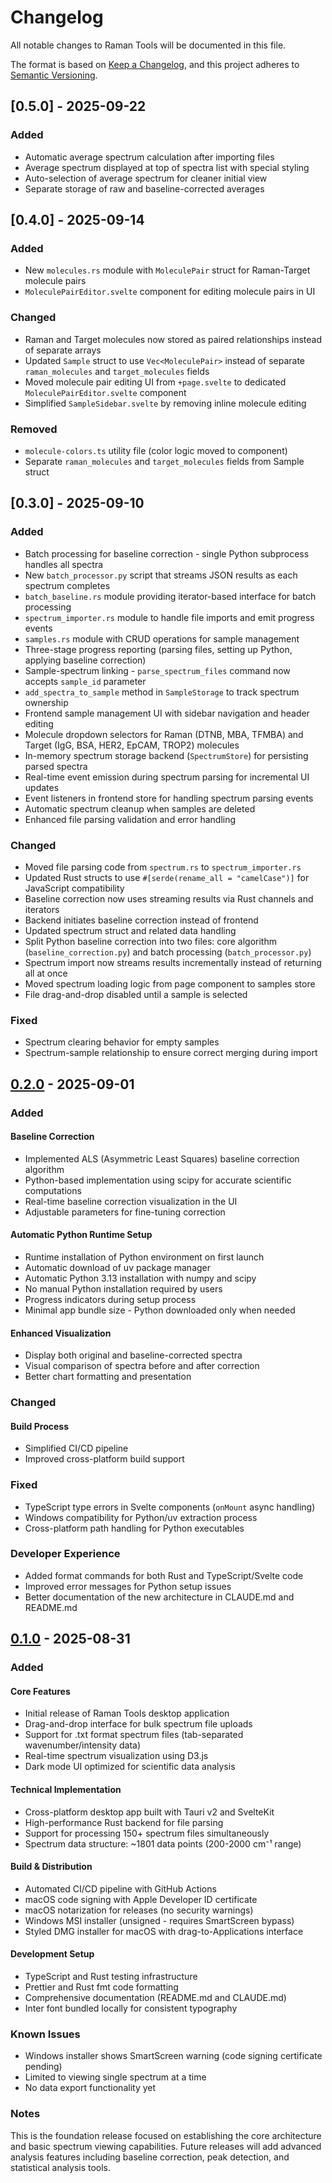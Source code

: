 # Changelog

All notable changes to Raman Tools will be documented in this file.

The format is based on [Keep a Changelog](https://keepachangelog.com/en/1.0.0/),
and this project adheres to [Semantic Versioning](https://semver.org/spec/v2.0.0.html).

## [0.5.0] - 2025-09-22

### Added

- Automatic average spectrum calculation after importing files
- Average spectrum displayed at top of spectra list with special styling
- Auto-selection of average spectrum for cleaner initial view
- Separate storage of raw and baseline-corrected averages

## [0.4.0] - 2025-09-14

### Added

- New `molecules.rs` module with `MoleculePair` struct for Raman-Target molecule pairs
- `MoleculePairEditor.svelte` component for editing molecule pairs in UI

### Changed

- Raman and Target molecules now stored as paired relationships instead of separate arrays
- Updated `Sample` struct to use `Vec<MoleculePair>` instead of separate `raman_molecules` and `target_molecules` fields
- Moved molecule pair editing UI from `+page.svelte` to dedicated `MoleculePairEditor.svelte` component
- Simplified `SampleSidebar.svelte` by removing inline molecule editing

### Removed

- `molecule-colors.ts` utility file (color logic moved to component)
- Separate `raman_molecules` and `target_molecules` fields from Sample struct

## [0.3.0] - 2025-09-10

### Added

- Batch processing for baseline correction - single Python subprocess handles all spectra
- New `batch_processor.py` script that streams JSON results as each spectrum completes
- `batch_baseline.rs` module providing iterator-based interface for batch processing
- `spectrum_importer.rs` module to handle file imports and emit progress events
- `samples.rs` module with CRUD operations for sample management
- Three-stage progress reporting (parsing files, setting up Python, applying baseline correction)
- Sample-spectrum linking - `parse_spectrum_files` command now accepts `sample_id` parameter
- `add_spectra_to_sample` method in `SampleStorage` to track spectrum ownership
- Frontend sample management UI with sidebar navigation and header editing
- Molecule dropdown selectors for Raman (DTNB, MBA, TFMBA) and Target (IgG, BSA, HER2, EpCAM, TROP2) molecules
- In-memory spectrum storage backend (`SpectrumStore`) for persisting parsed spectra
- Real-time event emission during spectrum parsing for incremental UI updates
- Event listeners in frontend store for handling spectrum parsing events
- Automatic spectrum cleanup when samples are deleted
- Enhanced file parsing validation and error handling

### Changed

- Moved file parsing code from `spectrum.rs` to `spectrum_importer.rs`
- Updated Rust structs to use `#[serde(rename_all = "camelCase")]` for JavaScript compatibility
- Baseline correction now uses streaming results via Rust channels and iterators
- Backend initiates baseline correction instead of frontend
- Updated spectrum struct and related data handling
- Split Python baseline correction into two files: core algorithm (`baseline_correction.py`) and batch processing (`batch_processor.py`)
- Spectrum import now streams results incrementally instead of returning all at once
- Moved spectrum loading logic from page component to samples store
- File drag-and-drop disabled until a sample is selected

### Fixed

- Spectrum clearing behavior for empty samples
- Spectrum-sample relationship to ensure correct merging during import

## [0.2.0] - 2025-09-01

### Added

#### Baseline Correction

- Implemented ALS (Asymmetric Least Squares) baseline correction algorithm
- Python-based implementation using scipy for accurate scientific computations
- Real-time baseline correction visualization in the UI
- Adjustable parameters for fine-tuning correction

#### Automatic Python Runtime Setup

- Runtime installation of Python environment on first launch
- Automatic download of uv package manager
- Automatic Python 3.13 installation with numpy and scipy
- No manual Python installation required by users
- Progress indicators during setup process
- Minimal app bundle size - Python downloaded only when needed

#### Enhanced Visualization

- Display both original and baseline-corrected spectra
- Visual comparison of spectra before and after correction
- Better chart formatting and presentation

### Changed

#### Build Process

- Simplified CI/CD pipeline
- Improved cross-platform build support

### Fixed

- TypeScript type errors in Svelte components (`onMount` async handling)
- Windows compatibility for Python/uv extraction process
- Cross-platform path handling for Python executables

### Developer Experience

- Added format commands for both Rust and TypeScript/Svelte code
- Improved error messages for Python setup issues
- Better documentation of the new architecture in CLAUDE.md and README.md

[0.2.0]: https://github.com/mdoverhag/raman-tools/releases/tag/v0.2.0

## [0.1.0] - 2025-08-31

### Added

#### Core Features

- Initial release of Raman Tools desktop application
- Drag-and-drop interface for bulk spectrum file uploads
- Support for .txt format spectrum files (tab-separated wavenumber/intensity data)
- Real-time spectrum visualization using D3.js
- Dark mode UI optimized for scientific data analysis

#### Technical Implementation

- Cross-platform desktop app built with Tauri v2 and SvelteKit
- High-performance Rust backend for file parsing
- Support for processing 150+ spectrum files simultaneously
- Spectrum data structure: ~1801 data points (200-2000 cm⁻¹ range)

#### Build & Distribution

- Automated CI/CD pipeline with GitHub Actions
- macOS code signing with Apple Developer ID certificate
- macOS notarization for releases (no security warnings)
- Windows MSI installer (unsigned - requires SmartScreen bypass)
- Styled DMG installer for macOS with drag-to-Applications interface

#### Development Setup

- TypeScript and Rust testing infrastructure
- Prettier and Rust fmt code formatting
- Comprehensive documentation (README.md and CLAUDE.md)
- Inter font bundled locally for consistent typography

### Known Issues

- Windows installer shows SmartScreen warning (code signing certificate pending)
- Limited to viewing single spectrum at a time
- No data export functionality yet

### Notes

This is the foundation release focused on establishing the core architecture and basic spectrum viewing capabilities. Future releases will add advanced analysis features including baseline correction, peak detection, and statistical analysis tools.

[0.1.0]: https://github.com/mdoverhag/raman-tools/releases/tag/v0.1.0
